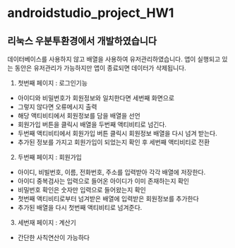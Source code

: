 # androidstudio_project_HW1
**리눅스 우분투환경에서 개발하였습니다**
---
데이터베이스를 사용하지 않고 배열을 사용하여 유저관리하였습니다.
앱이 실행되고 있는 동안은 유저관리가 가능하지만 앱이 종료되면 데이터가 삭제됩니다.

1. 첫번째 페이지 : 로그인기능
 * 아이디와 비밀번호가 회원정보와 일치한다면 세번째 화면으로
 * 그렇지 않다면 오류메시지 출력
 * 해당 액티비티에서 회원정보를 담을 배열을 선언
 * 회원가입 버튼을 클릭시 배열을 두번째 액티비티로 넘긴다.
 * 두번째 액티비티에서 회원가입 버튼 클릭시 회원정보 배열을 다시 넘겨 받는다.
 * 추가된 정보를 가지고 회원가입이 되었는지 확인 후 세번째 액티비티로 전환
2. 두번째 페이지 : 회원가입
* 아이디, 비빌번호, 이름, 전화번호, 주소를 입력받아 각각 배열에 저장한다.
* 아이디 중복검사는 입력으로 들어온 아이디가 이미 존재하는지 확인
* 비밀번호 확인은 숫자만 입력으로 들어왔는지 확인
* 첫번째 액티비티로부터 넘겨받은 배열에 입력받은 회원정보를 추가한다
* 추가된 배열을 다시 첫번째 액티비티로 넘겨준다.
3. 세번재 페이지 : 계산기
* 간단한 사칙연산이 가능하다
